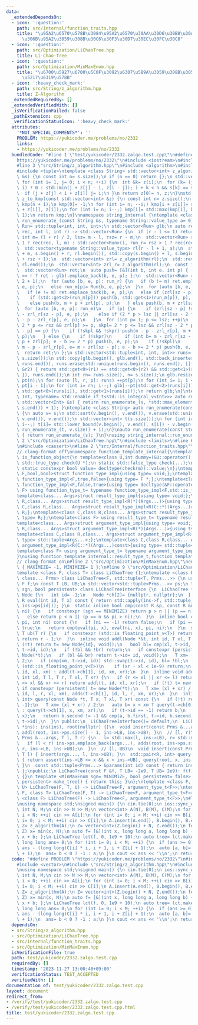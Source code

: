 ```yaml
---
data:
  _extendedDependsOn:
  - icon: ':question:'
    path: src/Internal/function_traits.hpp
    title: "\u95A2\u6570\u578B\u3084\u95A2\u6570\u30AA\u30D6\u30B8\u30A7\u30AF\u30C8\
      \u306B\u95A2\u3059\u308B\u30C6\u30F3\u30D7\u30EC\u30FC\u30C8"
  - icon: ':question:'
    path: src/Optimization/LiChaoTree.hpp
    title: Li-Chao-Tree
  - icon: ':question:'
    path: src/Optimization/MinMaxEnum.hpp
    title: "\u6700\u5927\u6700\u5C0F\u3092\u6307\u5B9A\u3059\u308B\u305F\u3081\u306E\
      \u5217\u6319\u578B"
  - icon: ':heavy_check_mark:'
    path: src/String/z_algorithm.hpp
    title: Z-Algorithm
  _extendedRequiredBy: []
  _extendedVerifiedWith: []
  _isVerificationFailed: false
  _pathExtension: cpp
  _verificationStatusIcon: ':heavy_check_mark:'
  attributes:
    '*NOT_SPECIAL_COMMENTS*': ''
    PROBLEM: https://yukicoder.me/problems/no/2332
    links:
    - https://yukicoder.me/problems/no/2332
  bundledCode: "#line 1 \"test/yukicoder/2332.zalgo.test.cpp\"\n#define PROBLEM \"\
    https://yukicoder.me/problems/no/2332\"\n#include <iostream>\n#include <vector>\n\
    #line 3 \"src/String/z_algorithm.hpp\"\n#include <algorithm>\n#include <string>\n\
    #include <tuple>\ntemplate <class String> std::vector<int> z_algorithm(const String\
    \ &s) {\n const int n= s.size();\n if (n == 0) return {};\n std::vector<int> z(n);\n\
    \ for (int i= 1, j= 0; i < n; ++i) {\n  int &k= z[i];\n  for (k= (j + z[j] <=\
    \ i) ? 0 : std::min(j + z[j] - i, z[i - j]); i + k < n && s[k] == s[i + k];) ++k;\n\
    \  if (j + z[j] < i + z[i]) j= i;\n }\n return z[0]= n, z;\n}\nstd::vector<int>\
    \ z_to_kmp(const std::vector<int> &z) {\n const int n= z.size();\n std::vector<int>\
    \ kmp(n + 1);\n kmp[0]= -1;\n for (int i= n; --i;) kmp[i + z[i]]= std::max(kmp[i\
    \ + z[i]], z[i]);\n for (int i= n; i--;) kmp[i]= std::max(kmp[i], kmp[i + 1] -\
    \ 1);\n return kmp;\n}\nnamespace string_internal {\ntemplate <class String> auto\
    \ run_enumerate_(const String &s, typename String::value_type a= 0) {\n using\
    \ Run= std::tuple<int, int, int>;\n std::vector<Run> glb;\n auto rec= [&](auto\
    \ rec, int l, int r) -> std::vector<Run> {\n  if (r - l <= 1) return {};\n  const\
    \ int m= (l + r) / 2, lsz= m - l, rsz= r - m;\n  std::vector<Run> run_l= lsz >\
    \ 1 ? rec(rec, l, m) : std::vector<Run>(), run_r= rsz > 1 ? rec(rec, m, r) : std::vector<Run>();\n\
    \  std::vector<typename String::value_type> rl(r - l + 1, a);\n  std::copy(s.begin()\
    \ + m, s.begin() + r, rl.begin()), std::copy(s.begin() + l, s.begin() + m, rl.begin()\
    \ + rsz + 1);\n  std::vector<int> zrl= z_algorithm(rl);\n  std::reverse(rl.begin(),\
    \ rl.end());\n  std::vector<int> zrl_r= z_algorithm(rl);\n  const int sz= rl.size();\n\
    \  std::vector<Run> ret;\n  auto push= [&](int b, int e, int p) { (b == l || e\
    \ == r ? ret : glb).emplace_back(b, e, p); };\n  std::vector<Run> run_m(rsz /\
    \ 2 + 1);\n  for (auto [b, e, p]: run_r) {\n   if (b != m) ret.emplace_back(b,\
    \ e, p);\n   else run_m[p]= Run{b, e, p};\n  }\n  for (auto [b, e, p]: run_l)\n\
    \   if (e != m) ret.emplace_back(b, e, p);\n   else if (zrl[sz - p] == p) {\n\
    \    if (std::get<2>(run_m[p])) push(b, std::get<1>(run_m[p]), p), run_m[p]= Run{};\n\
    \    else push(b, m + p + zrl[p], p);\n   } else push(b, m + zrl[sz - p], p);\n\
    \  for (auto [b, e, p]: run_m)\n   if (p) {\n    if (zrl[sz - p] != p) push(m\
    \ - zrl_r[sz - p], e, p);\n    else if (2 * p > lsz || zrl[sz - 2 * p] < p) push(m\
    \ - p - zrl_r[p], e, p);\n   }\n  for (int p= 1; p <= lsz; ++p)\n   if (bool skpr=\
    \ 2 * p <= rsz && zrl[p] >= p, skpl= 2 * p <= lsz && zrl[sz - 2 * p] >= p; zrl[sz\
    \ - p] == p) {\n    if (!skpl && !skpr) push(m - p - zrl_r[p], m + p + zrl[p],\
    \ p);\n   } else {\n    if (!skpr)\n     if (int b= m - zrl_r[sz - p], e= m +\
    \ p + zrl[p]; e - b >= 2 * p) push(b, e, p);\n    if (!skpl)\n     if (int b=\
    \ m - p - zrl_r[p], e= m + zrl[sz - p]; e - b >= 2 * p) push(b, e, p);\n   }\n\
    \  return ret;\n };\n std::vector<std::tuple<int, int, int>> runs= rec(rec, 0,\
    \ s.size());\n std::copy(glb.begin(), glb.end(), std::back_inserter(runs)), std::sort(runs.begin(),\
    \ runs.end()), runs.erase(std::unique(runs.begin(), runs.end(), [](auto &r1, auto\
    \ &r2) { return std::get<0>(r1) == std::get<0>(r2) && std::get<1>(r1) == std::get<1>(r2);\
    \ }), runs.end());\n int rn= runs.size(), n= s.size();\n glb.resize(rn);\n std::vector<int>\
    \ pt(n);\n for (auto [l, r, p]: runs) ++pt[p];\n for (int i= 1; i < n; ++i) pt[i]+=\
    \ pt[i - 1];\n for (int i= rn; i--;) glb[--pt[std::get<2>(runs[i])]]= {std::get<2>(runs[i]),\
    \ std::get<0>(runs[i]), std::get<1>(runs[i])};\n return glb;\n}\ntemplate <class\
    \ Int, typename= std::enable_if_t<std::is_integral_v<Int>>> auto run_enumerate(const\
    \ std::vector<Int> &s) { return run_enumerate_(s, *std::max_element(s.begin(),\
    \ s.end()) + 1); }\ntemplate <class String> auto run_enumerate(const String &s)\
    \ {\n auto v= s;\n std::sort(v.begin(), v.end()), v.erase(std::unique(v.begin(),\
    \ v.end()), v.end());\n std::vector<int> t(s.size());\n for (int i= s.size();\
    \ i--;) t[i]= std::lower_bound(v.begin(), v.end(), s[i]) - v.begin();\n return\
    \ run_enumerate_(t, v.size() + 1);\n}\nauto run_enumerate(const std::string &s)\
    \ { return run_enumerate_(s); }\n}\nusing string_internal::run_enumerate;\n#line\
    \ 2 \"src/Optimization/LiChaoTree.hpp\"\n#include <limits>\n#line 6 \"src/Optimization/LiChaoTree.hpp\"\
    \n#include <cassert>\n#line 2 \"src/Internal/function_traits.hpp\"\n#include <type_traits>\n\
    // clang-format off\nnamespace function_template_internal{\ntemplate<class C>struct\
    \ is_function_object{\n template<class U,int dummy=(&U::operator(),0)> static\
    \ std::true_type check(U *);\n static std::false_type check(...);\n static C *m;\n\
    \ static constexpr bool value= decltype(check(m))::value;\n};\ntemplate<class\
    \ F,bool,bool>struct function_type_impl{using type= void;};\ntemplate<class F>struct\
    \ function_type_impl<F,true,false>{using type= F *;};\ntemplate<class F>struct\
    \ function_type_impl<F,false,true>{using type= decltype(&F::operator());};\ntemplate<class\
    \ F> using function_type_t= typename function_type_impl<F,std::is_function_v<F>,is_function_object<F>::value>::type;\n\
    template<class... Args>struct result_type_impl{using type= void;};\ntemplate<class\
    \ R,class... Args>struct result_type_impl<R(*)(Args...)>{using type= R;};\ntemplate<class\
    \ C,class R,class... Args>struct result_type_impl<R(C::*)(Args...)>{using type=\
    \ R;};\ntemplate<class C,class R,class... Args>struct result_type_impl<R(C::*)(Args...)const>{using\
    \ type= R;};\ntemplate<class F> using result_type_t= typename result_type_impl<function_type_t<F>>::type;\n\
    template<class... Args>struct argument_type_impl{using type= void;};\ntemplate<class\
    \ R,class... Args>struct argument_type_impl<R(*)(Args...)>{using type= std::tuple<Args...>;};\n\
    template<class C,class R,class... Args>struct argument_type_impl<R(C::*)(Args...)>{using\
    \ type= std::tuple<Args...>;};\ntemplate<class C,class R,class... Args>struct\
    \ argument_type_impl<R(C::*)(Args...)const>{using type= std::tuple<Args...>;};\n\
    template<class F> using argument_type_t= typename argument_type_impl<function_type_t<F>>::type;\n\
    }\nusing function_template_internal::result_type_t,function_template_internal::argument_type_t;\n\
    // clang-format on\n#line 2 \"src/Optimization/MinMaxEnum.hpp\"\nenum MinMaxEnum\
    \ { MAXIMIZE= -1, MINIMIZE= 1 };\n#line 9 \"src/Optimization/LiChaoTree.hpp\"\n\
    template <class F, class T> class LiChaoTree {};\ntemplate <class F, class T,\
    \ class... Prms> class LiChaoTree<F, std::tuple<T, Prms...>> {\n using R= result_type_t<F>;\n\
    \ F f;\n const T LB, UB;\n std::vector<std::tuple<Prms...>> ps;\n template <MinMaxEnum\
    \ sgn, bool persistent> class LiChaoTreeInterface {\n  LiChaoTree *ins;\n  struct\
    \ Node {\n   int id= -1;\n   Node *ch[2]= {nullptr, nullptr};\n  } *root;\n  inline\
    \ R eval(int id, T x) const { return std::apply(ins->f, std::tuple_cat(std::make_tuple(x),\
    \ ins->ps[id])); }\n  static inline bool cmp(const R &p, const R &n, int pi, int\
    \ ni) {\n   if constexpr (sgn == MINIMIZE) return p > n || (p == n && pi > ni);\n\
    \   else return p < n || (p == n && pi > ni);\n  }\n  inline bool cmp(T x, int\
    \ pi, int ni) const {\n   if (ni == -1) return false;\n   if (pi == -1) return\
    \ true;\n   return cmp(eval(pi, x), eval(ni, x), pi, ni);\n  }\n  static inline\
    \ T ub(T r) {\n   if constexpr (std::is_floating_point_v<T>) return r;\n   else\
    \ return r - 1;\n  }\n  inline void addl(Node *&t, int id, T xl, T xr) {\n   if\
    \ (!t) return t= new Node{id}, void();\n   bool bl= cmp(xl, t->id, id), br= cmp(ub(xr),\
    \ t->id, id);\n   if (!bl && !br) return;\n   if constexpr (persistent) t= new\
    \ Node(*t);\n   if (bl && br) return t->id= id, void();\n   T xm= (xl + xr) /\
    \ 2;\n   if (cmp(xm, t->id, id)) std::swap(t->id, id), bl= !bl;\n   if constexpr\
    \ (std::is_floating_point_v<T>)\n    if (xr - xl < 1e-9) return;\n   bl ? addl(t->ch[0],\
    \ id, xl, xm) : addl(t->ch[1], id, xm, xr);\n  }\n  inline void adds(Node *&t,\
    \ int id, T l, T r, T xl, T xr) {\n   if (r <= xl || xr <= l) return;\n   if (l\
    \ <= xl && xr <= r) return addl(t, id, xl, xr);\n   if (!t) t= new Node;\n   else\
    \ if constexpr (persistent) t= new Node(*t);\n   T xm= (xl + xr) / 2;\n   adds(t->ch[0],\
    \ id, l, r, xl, xm), adds(t->ch[1], id, l, r, xm, xr);\n  }\n  inline std::pair<R,\
    \ int> query(const Node *t, T x, T xl, T xr) const {\n   if (!t) return {R(),\
    \ -1};\n   T xm= (xl + xr) / 2;\n   auto b= x < xm ? query(t->ch[0], x, xl, xm)\
    \ : query(t->ch[1], x, xm, xr);\n   if (t->id == -1) return b;\n   R a= eval(t->id,\
    \ x);\n   return b.second != -1 && cmp(a, b.first, t->id, b.second) ? b : std::make_pair(a,\
    \ t->id);\n  }\n public:\n  LiChaoTreeInterface()= default;\n  LiChaoTreeInterface(LiChaoTree\
    \ *ins): ins(ins), root(nullptr) {}\n  void insert(const Prms &...args) { ins->ps.emplace_back(args...),\
    \ addl(root, ins->ps.size() - 1, ins->LB, ins->UB); }\n  // [l, r)\n  void insert(const\
    \ Prms &...args, T l, T r) {\n   l= std::max(l, ins->LB), r= std::min(r, ins->UB);\n\
    \   if (l < r) ins->ps.emplace_back(args...), adds(root, ins->ps.size() - 1, l,\
    \ r, ins->LB, ins->UB);\n  }\n  // [l, UB)\n  void insert(const Prms &...args,\
    \ T l) { insert(args..., l, ins->UB); }\n  std::pair<R, int> query(T x) const\
    \ { return assert(ins->LB <= x && x < ins->UB), query(root, x, ins->LB, ins->UB);\
    \ }\n  const std::tuple<Prms...> &params(int id) const { return ins->ps[id]; }\n\
    \ };\npublic:\n LiChaoTree(const F &f, T LB= -2e9, T UB= 2e9): f(f), LB(LB), UB(UB)\
    \ {}\n template <MinMaxEnum sgn= MINIMIZE, bool persistent= false> LiChaoTreeInterface<sgn,\
    \ persistent> make_tree() { return this; }\n};\ntemplate <class F, class T, class\
    \ U> LiChaoTree(F, T, U) -> LiChaoTree<F, argument_type_t<F>>;\ntemplate <class\
    \ F, class T> LiChaoTree(F, T) -> LiChaoTree<F, argument_type_t<F>>;\ntemplate\
    \ <class F> LiChaoTree(F) -> LiChaoTree<F, argument_type_t<F>>;\n#line 6 \"test/yukicoder/2332.zalgo.test.cpp\"\
    \nusing namespace std;\nsigned main() {\n cin.tie(0);\n ios::sync_with_stdio(0);\n\
    \ int N, M;\n cin >> N >> M;\n vector<int> A(N), B(M), C(M);\n for (int i= 0;\
    \ i < N; ++i) cin >> A[i];\n for (int i= 0; i < M; ++i) cin >> B[i];\n for (int\
    \ i= 0; i < M; ++i) cin >> C[i];\n A.insert(A.end(), B.begin(), B.end());\n vector<int>\
    \ Z= z_algorithm(A);\n Z= vector<int>(Z.begin() + N, Z.end());\n for (int &x:\
    \ Z) x= min(x, N);\n auto f= [&](int x, long long a, long long b) { return a *\
    \ x + b; };\n LiChaoTree lct(f, 0, 1e9 + 10);\n auto tree= lct.make_tree<MINIMIZE>();\n\
    \ long long ans= 0;\n for (int i= 0; i < M; ++i) {\n  if (ans >= 0) tree.insert(C[i],\
    \ ans - (long long)C[i] * i, i + 1, i + Z[i] + 1);\n  auto [a, b]= tree.query(i\
    \ + 1);\n  ans= b < 0 ? -1 : a;\n }\n cout << ans << '\\n';\n return 0;\n}\n"
  code: "#define PROBLEM \"https://yukicoder.me/problems/no/2332\"\n#include <iostream>\n\
    #include <vector>\n#include \"src/String/z_algorithm.hpp\"\n#include \"src/Optimization/LiChaoTree.hpp\"\
    \nusing namespace std;\nsigned main() {\n cin.tie(0);\n ios::sync_with_stdio(0);\n\
    \ int N, M;\n cin >> N >> M;\n vector<int> A(N), B(M), C(M);\n for (int i= 0;\
    \ i < N; ++i) cin >> A[i];\n for (int i= 0; i < M; ++i) cin >> B[i];\n for (int\
    \ i= 0; i < M; ++i) cin >> C[i];\n A.insert(A.end(), B.begin(), B.end());\n vector<int>\
    \ Z= z_algorithm(A);\n Z= vector<int>(Z.begin() + N, Z.end());\n for (int &x:\
    \ Z) x= min(x, N);\n auto f= [&](int x, long long a, long long b) { return a *\
    \ x + b; };\n LiChaoTree lct(f, 0, 1e9 + 10);\n auto tree= lct.make_tree<MINIMIZE>();\n\
    \ long long ans= 0;\n for (int i= 0; i < M; ++i) {\n  if (ans >= 0) tree.insert(C[i],\
    \ ans - (long long)C[i] * i, i + 1, i + Z[i] + 1);\n  auto [a, b]= tree.query(i\
    \ + 1);\n  ans= b < 0 ? -1 : a;\n }\n cout << ans << '\\n';\n return 0;\n}"
  dependsOn:
  - src/String/z_algorithm.hpp
  - src/Optimization/LiChaoTree.hpp
  - src/Internal/function_traits.hpp
  - src/Optimization/MinMaxEnum.hpp
  isVerificationFile: true
  path: test/yukicoder/2332.zalgo.test.cpp
  requiredBy: []
  timestamp: '2023-11-27 13:00:48+09:00'
  verificationStatus: TEST_ACCEPTED
  verifiedWith: []
documentation_of: test/yukicoder/2332.zalgo.test.cpp
layout: document
redirect_from:
- /verify/test/yukicoder/2332.zalgo.test.cpp
- /verify/test/yukicoder/2332.zalgo.test.cpp.html
title: test/yukicoder/2332.zalgo.test.cpp
---
```

